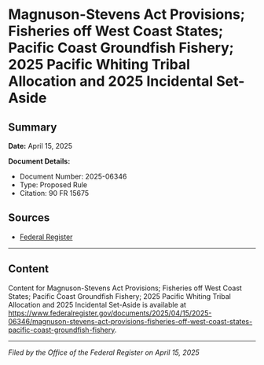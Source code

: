 # Magnuson-Stevens Act Provisions; Fisheries off West Coast States; Pacific Coast Groundfish Fishery; 2025 Pacific Whiting Tribal Allocation and 2025 Incidental Set-Aside

## Summary

**Date:** April 15, 2025

**Document Details:**
- Document Number: 2025-06346
- Type: Proposed Rule
- Citation: 90 FR 15675

## Sources
- [Federal Register](https://www.federalregister.gov/documents/2025/04/15/2025-06346/magnuson-stevens-act-provisions-fisheries-off-west-coast-states-pacific-coast-groundfish-fishery)

---

## Content

Content for Magnuson-Stevens Act Provisions; Fisheries off West Coast States; Pacific Coast Groundfish Fishery; 2025 Pacific Whiting Tribal Allocation and 2025 Incidental Set-Aside is available at https://www.federalregister.gov/documents/2025/04/15/2025-06346/magnuson-stevens-act-provisions-fisheries-off-west-coast-states-pacific-coast-groundfish-fishery.

---

*Filed by the Office of the Federal Register on April 15, 2025*
